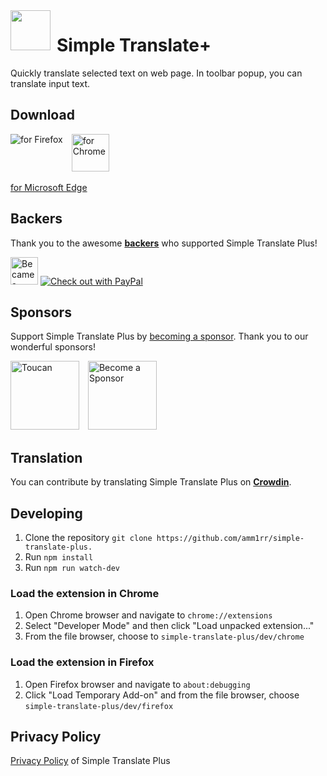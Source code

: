 <img src="https://raw.githubusercontent.com/sienori/simple-translate/master/src/icons/64.png" align="left" height="64px" style="margin-inline-end:10px">

# Simple Translate+

Quickly translate selected text on web page. In toolbar popup, you can translate input text.

## Download

[<img src="https://raw.githubusercontent.com/sienori/simple-translate/master/other/promotion/badges/firefox.png" align="left" alt="for Firefox">](https://addons.mozilla.org/firefox/addon/simple-translate/)
&ensp;
[<img src="https://raw.githubusercontent.com/sienori/simple-translate/master/other/promotion/badges/chrome.png" alt="for Chrome" height="60px">](https://chrome.google.com/webstore/detail/simple-translate/ibplnjkanclpjokhdolnendpplpjiace)

[for Microsoft Edge](https://microsoftedge.microsoft.com/addons/detail/cllnohpbfenopiakdcjmjcbaeapmkcdl)

## Backers

Thank you to the awesome **[backers](https://github.com/sienori/simple-translate/blob/master/BACKERS.md)** who supported Simple Translate Plus!

[<img src="https://raw.githubusercontent.com/sienori/simple-translate/master/other/promotion/badges/patreon.png" alt="Became a Patreon" height="44px">](https://www.patreon.com/Simple_Translate_Plus/)
[<img src="https://raw.githubusercontent.com/sienori/simple-translate/master/other/promotion/badges/paypal.png" alt="Check out with PayPal">](https://www.paypal.me/QuickBasket/)

## Sponsors

Support Simple Translate Plus by [becoming a sponsor](https://www.patreon.com/join/amm1rr). Thank you to our wonderful sponsors!

[<img src="https://raw.githubusercontent.com/sienori/simple-translate/master/docs/img/toucan.png" alt="Toucan" height=110px align="left">](https://jointoucan.com/partners/tab-session-manager)
&ensp;
[<img src="https://raw.githubusercontent.com/sienori/simple-translate/master/docs/img/becomeSponsor.png" alt="Become a Sponsor" height=110px>](https://www.patreon.com/join/amm1rr)

## Translation

You can contribute by translating Simple Translate Plus on **[Crowdin](https://crowdin.com/project/simple-translate)**.

## Developing

1. Clone the repository `git clone https://github.com/amm1rr/simple-translate-plus.`
2. Run `npm install`
3. Run `npm run watch-dev`

### Load the extension in Chrome

1. Open Chrome browser and navigate to `chrome://extensions`
2. Select "Developer Mode" and then click "Load unpacked extension..."
3. From the file browser, choose to `simple-translate-plus/dev/chrome`

### Load the extension in Firefox

1. Open Firefox browser and navigate to `about:debugging`
2. Click "Load Temporary Add-on" and from the file browser, choose `simple-translate-plus/dev/firefox`

## Privacy Policy

[Privacy Policy](https://simple-translate.sienori.com/privacy-policy) of Simple Translate Plus

